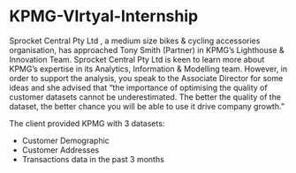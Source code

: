 # KPMG-VIrtyal-Internship

Sprocket Central Pty Ltd , a medium size bikes & cycling accessories organisation, has approached Tony Smith (Partner) in KPMG’s 
Lighthouse & Innovation Team. Sprocket Central Pty Ltd is keen to learn more about KPMG’s expertise in its Analytics, 
Information & Modelling team. However, in order to support the analysis, you speak to the Associate Director for some ideas and she advised that 
“the importance of optimising the quality of customer datasets cannot be underestimated. 
The better the quality of the dataset, the better chance you will be able to use it drive company growth.”

The client provided KPMG with 3 datasets:

- Customer Demographic
- Customer Addresses
- Transactions data in the past 3 months
